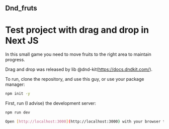 ## Dnd_fruts

# Test project with drag and drop in Next JS

In this small game you need to move fruits to the right area to maintain progress.

Drag and drop was released by lib @dnd-kit(https://docs.dndkit.com/).

To run, clone the repository, and use this guy, or use your package manager:

```bash
npm init -y

```

First, run (I advise) the development server:

```bash
npm run dev

Open [http://localhost:3000](http://localhost:3000) with your browser to see the result.
```
